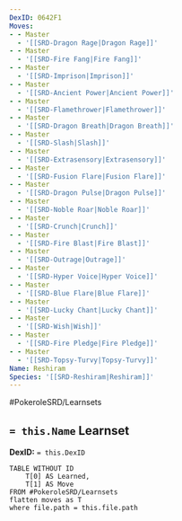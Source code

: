```yaml
---
DexID: 0642F1
Moves:
- - Master
  - '[[SRD-Dragon Rage|Dragon Rage]]'
- - Master
  - '[[SRD-Fire Fang|Fire Fang]]'
- - Master
  - '[[SRD-Imprison|Imprison]]'
- - Master
  - '[[SRD-Ancient Power|Ancient Power]]'
- - Master
  - '[[SRD-Flamethrower|Flamethrower]]'
- - Master
  - '[[SRD-Dragon Breath|Dragon Breath]]'
- - Master
  - '[[SRD-Slash|Slash]]'
- - Master
  - '[[SRD-Extrasensory|Extrasensory]]'
- - Master
  - '[[SRD-Fusion Flare|Fusion Flare]]'
- - Master
  - '[[SRD-Dragon Pulse|Dragon Pulse]]'
- - Master
  - '[[SRD-Noble Roar|Noble Roar]]'
- - Master
  - '[[SRD-Crunch|Crunch]]'
- - Master
  - '[[SRD-Fire Blast|Fire Blast]]'
- - Master
  - '[[SRD-Outrage|Outrage]]'
- - Master
  - '[[SRD-Hyper Voice|Hyper Voice]]'
- - Master
  - '[[SRD-Blue Flare|Blue Flare]]'
- - Master
  - '[[SRD-Lucky Chant|Lucky Chant]]'
- - Master
  - '[[SRD-Wish|Wish]]'
- - Master
  - '[[SRD-Fire Pledge|Fire Pledge]]'
- - Master
  - '[[SRD-Topsy-Turvy|Topsy-Turvy]]'
Name: Reshiram
Species: '[[SRD-Reshiram|Reshiram]]'
---
```


#PokeroleSRD/Learnsets

## `= this.Name` Learnset

**DexID:** `= this.DexID`

```dataview
TABLE WITHOUT ID
    T[0] AS Learned,
    T[1] AS Move
FROM #PokeroleSRD/Learnsets
flatten moves as T
where file.path = this.file.path
```
